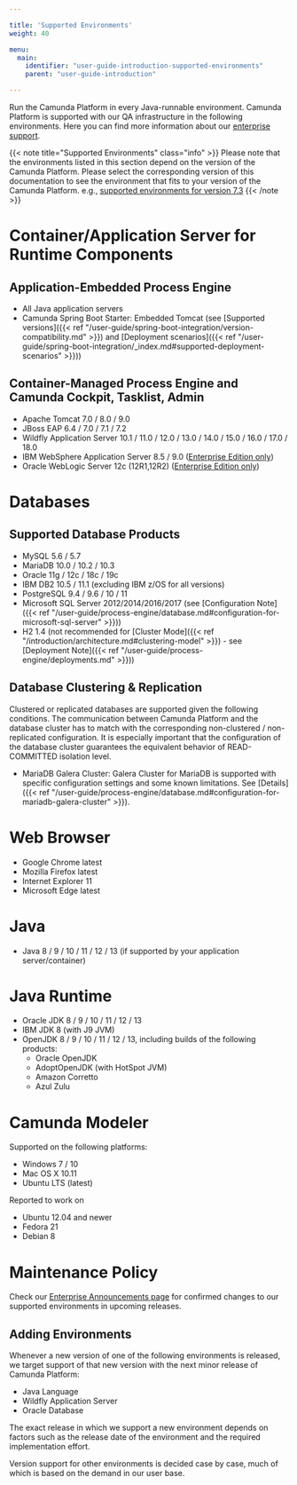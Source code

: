 ```yaml
---

title: 'Supported Environments'
weight: 40

menu:
  main:
    identifier: "user-guide-introduction-supported-environments"
    parent: "user-guide-introduction"

---
```



Run the Camunda Platform in every Java-runnable environment. Camunda Platform is supported with our QA infrastructure in the following environments. Here you can find more information about our [enterprise support](http://camunda.com/bpm/enterprise/).

{{< note title="Supported Environments" class="info" >}}
  Please note that the environments listed in this section depend on the version of the Camunda Platform. Please select the corresponding version of this documentation to see the environment that fits to your version of the Camunda Platform. e.g., [supported environments for version 7.3](http://docs.camunda.org/7.3/guides/user-guide/#introduction-supported-environments)
{{< /note >}}


# Container/Application Server for Runtime Components

## Application-Embedded Process Engine

* All Java application servers
* Camunda Spring Boot Starter: Embedded Tomcat (see [Supported versions]({{< ref "/user-guide/spring-boot-integration/version-compatibility.md" >}}) and [Deployment scenarios]({{< ref "/user-guide/spring-boot-integration/_index.md#supported-deployment-scenarios" >}}))

## Container-Managed Process Engine and Camunda Cockpit, Tasklist, Admin

* Apache Tomcat 7.0 / 8.0 / 9.0
* JBoss EAP 6.4 / 7.0 / 7.1 / 7.2
* Wildfly Application Server 10.1 / 11.0 / 12.0 / 13.0 / 14.0 / 15.0 / 16.0 / 17.0 / 18.0
* IBM WebSphere Application Server 8.5 / 9.0 ([Enterprise Edition only](http://camunda.com/enterprise/))
* Oracle WebLogic Server 12c (12R1,12R2) ([Enterprise Edition only](http://camunda.com/enterprise/))


# Databases

## Supported Database Products

* MySQL 5.6 / 5.7
* MariaDB 10.0 / 10.2 / 10.3
* Oracle 11g / 12c / 18c / 19c
* IBM DB2 10.5 / 11.1 (excluding IBM z/OS for all versions)
* PostgreSQL 9.4 / 9.6 / 10 / 11
* Microsoft SQL Server 2012/2014/2016/2017 (see [Configuration Note]({{< ref "/user-guide/process-engine/database.md#configuration-for-microsoft-sql-server" >}}))
* H2 1.4 (not recommended for [Cluster Mode]({{< ref "/introduction/architecture.md#clustering-model" >}}) - see [Deployment Note]({{< ref "/user-guide/process-engine/deployments.md" >}}))

## Database Clustering & Replication

Clustered or replicated databases are supported given the following conditions. The communication between Camunda Platform and the database cluster has to match with the corresponding non-clustered / non-replicated configuration. It is especially important that the configuration of the database cluster guarantees the equivalent behavior of READ-COMMITTED isolation level.

* MariaDB Galera Cluster: Galera Cluster for MariaDB is supported with specific configuration settings and some known limitations. See [Details]({{< ref "/user-guide/process-engine/database.md#configuration-for-mariadb-galera-cluster" >}}).

# Web Browser

* Google Chrome latest
* Mozilla Firefox latest
* Internet Explorer 11
* Microsoft Edge latest


# Java

* Java 8 / 9 / 10 / 11 / 12 / 13 (if supported by your application server/container)


# Java Runtime

* Oracle JDK 8 / 9 / 10 / 11 / 12 / 13
* IBM JDK 8 (with J9 JVM)
* OpenJDK 8 / 9 / 10 / 11 / 12 / 13, including builds of the following products:
  * Oracle OpenJDK
  * AdoptOpenJDK (with HotSpot JVM)
  * Amazon Corretto
  * Azul Zulu

# Camunda Modeler

Supported on the following platforms:

* Windows 7 / 10
* Mac OS X 10.11
* Ubuntu LTS (latest)

Reported to work on

* Ubuntu 12.04 and newer
* Fedora 21
* Debian 8

# Maintenance Policy

Check our [Enterprise Announcements page](/enterprise/announcement/) for confirmed changes to our supported environments in upcoming releases.

## Adding Environments

Whenever a new version of one of the following environments is released, we target support of that new version with the next minor release of Camunda Platform:

* Java Language
* Wildfly Application Server
* Oracle Database

The exact release in which we support a new environment depends on factors such as the release date of the environment and the required implementation effort.

Version support for other environments is decided case by case, much of which is based on the demand in our user base.

